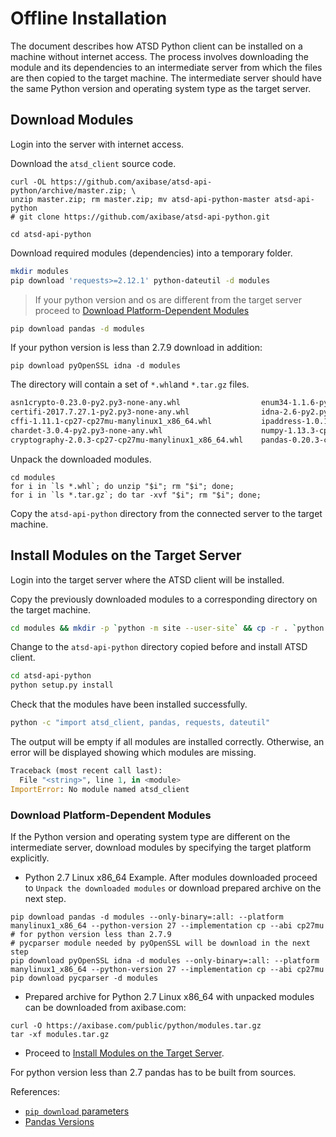 # Offline Installation

The document describes how ATSD Python client can be installed on a machine without internet access. The process involves downloading the module and its dependencies to an intermediate server from which the files are then copied to the target machine. The intermediate server should have the same Python version and operating system type as the target server.

## Download Modules

Login into the server with internet access.

Download the `atsd_client` source code.

```
curl -OL https://github.com/axibase/atsd-api-python/archive/master.zip; \
unzip master.zip; rm master.zip; mv atsd-api-python-master atsd-api-python
# git clone https://github.com/axibase/atsd-api-python.git
```

```
cd atsd-api-python
```

Download required modules (dependencies) into a temporary folder.

```sh
mkdir modules
pip download 'requests>=2.12.1' python-dateutil -d modules
```

> If your python version and os are different from the target server proceed to [Download Platform-Dependent Modules](#download-platform-dependent-modules)

```sh
pip download pandas -d modules
```

If your python version is less than 2.7.9 download in addition:
```
pip download pyOpenSSL idna -d modules
```

The directory will contain a set of `*.whl`and `*.tar.gz` files.

```sh
asn1crypto-0.23.0-py2.py3-none-any.whl                  enum34-1.1.6-py2-none-any.whl                           pyOpenSSL-17.3.0-py2.py3-none-any.whl                   six-1.11.0-py2.py3-none-any.whl
certifi-2017.7.27.1-py2.py3-none-any.whl                idna-2.6-py2.py3-none-any.whl                           pycparser-2.18.tar.gz                                   urllib3-1.22-py2.py3-none-any.whl
cffi-1.11.1-cp27-cp27mu-manylinux1_x86_64.whl           ipaddress-1.0.18-py2-none-any.whl                       python_dateutil-2.6.1-py2.py3-none-any.whl
chardet-3.0.4-py2.py3-none-any.whl                      numpy-1.13.3-cp27-cp27mu-manylinux1_x86_64.whl          pytz-2017.2-py2.py3-none-any.whl
cryptography-2.0.3-cp27-cp27mu-manylinux1_x86_64.whl    pandas-0.20.3-cp27-cp27mu-manylinux1_x86_64.whl         requests-2.18.4-py2.py3-none-any.whl
```

Unpack the downloaded modules.

```
cd modules
for i in `ls *.whl`; do unzip "$i"; rm "$i"; done;
for i in `ls *.tar.gz`; do tar -xvf "$i"; rm "$i"; done;
```

Copy the `atsd-api-python` directory from the connected server to the target machine.

## Install Modules on the Target Server

Login into the target server where the ATSD client will be installed.

Copy the previously downloaded modules to a corresponding directory on the target machine.

```sh
cd modules && mkdir -p `python -m site --user-site` && cp -r . `python -m site --user-site`
```

Change to the `atsd-api-python` directory copied before and install ATSD client.

```sh
cd atsd-api-python
python setup.py install
```

Check that the modules have been installed successfully.

```sh
python -c "import atsd_client, pandas, requests, dateutil"
```

The output will be empty if all modules are installed correctly. Otherwise, an error will be displayed showing which modules are missing.

```python
Traceback (most recent call last):
  File "<string>", line 1, in <module>
ImportError: No module named atsd_client
```


### Download Platform-Dependent Modules

If the Python version and operating system type are different on the intermediate server, download modules by specifying the target platform explicitly. 

* Python 2.7 Linux x86_64 Example. After modules downloaded proceed to `Unpack the downloaded modules` or download prepared archive on the next step.

```
pip download pandas -d modules --only-binary=:all: --platform manylinux1_x86_64 --python-version 27 --implementation cp --abi cp27mu
# for python version less than 2.7.9
# pycparser module needed by pyOpenSSL will be download in the next step
pip download pyOpenSSL idna -d modules --only-binary=:all: --platform manylinux1_x86_64 --python-version 27 --implementation cp --abi cp27mu
pip download pycparser -d modules
```

* Prepared archive for Python 2.7 Linux x86_64 with unpacked modules can be downloaded from axibase.com:

```
curl -O https://axibase.com/public/python/modules.tar.gz
tar -xf modules.tar.gz
```

* Proceed to [Install Modules on the Target Server](#install-modules-on-the-target-server).

For python version less than 2.7 pandas has to be built from sources.

References:

* [`pip download` parameters](https://pip.pypa.io/en/stable/reference/pip_download/)
* [Pandas Versions](http://pandas.pydata.org/)
